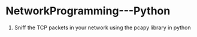 # NetworkProgramming---Python

1. Sniff the TCP packets in your network using the pcapy library in python
